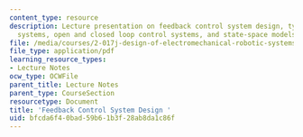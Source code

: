 ```yaml
---
content_type: resource
description: Lecture presentation on feedback control system design, types of control
  systems, open and closed loop control systems, and state-space models.
file: /media/courses/2-017j-design-of-electromechanical-robotic-systems-fall-2009/bfcda6f40bad59b61b3f28ab8da1c86f_MIT2_017JF09_control.pdf
file_type: application/pdf
learning_resource_types:
- Lecture Notes
ocw_type: OCWFile
parent_title: Lecture Notes
parent_type: CourseSection
resourcetype: Document
title: 'Feedback Control System Design '
uid: bfcda6f4-0bad-59b6-1b3f-28ab8da1c86f
---
```

